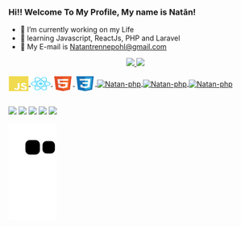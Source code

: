 ### Hi!! Welcome To My Profile, My name is Natãn!


- 🔭 I’m currently working on my Life
- 🌱 learning Javascript, ReactJs, PHP and Laravel
- 💬 My E-mail is Natantrennepohl@gmail.com

<div align="center">
  <a href="https://github.com/NatanGtZ">
  <img height="180em" src="https://github-readme-stats.vercel.app/api?username=NatanGtZ&show_icons=true&theme=radical&include_all_commits=true&count_private=true"/>
  <img height="180em" src="https://github-readme-stats.vercel.app/api/top-langs/?username=NatanGtZ&layout=default&langs_count=5&theme=tokyonight&count_private=true"/>
</div>
<div style="display: inline_block"><br>
  <img align="center" alt="Natan-Js" height="30" width="40" src="https://raw.githubusercontent.com/devicons/devicon/master/icons/javascript/javascript-plain.svg">
  <img align="center" alt="Natan-React" height="30" width="40" src="https://raw.githubusercontent.com/devicons/devicon/master/icons/react/react-original.svg">
  <img align="center" alt="Natan-HTML" height="30" width="40" src="https://raw.githubusercontent.com/devicons/devicon/master/icons/html5/html5-original.svg">
  <img align="center" alt="Natan-CSS" height="30" width="40" src="https://raw.githubusercontent.com/devicons/devicon/master/icons/css3/css3-original.svg">
  <img align="center" alt="Natan-php" height="30" width="40"src="https://cdn.jsdelivr.net/gh/devicons/devicon/icons/php/php-plain.svg" />
  <img align="center" alt="Natan-php" height="30" width="40" src="https://cdn.jsdelivr.net/gh/devicons/devicon/icons/laravel/laravel-plain-wordmark.svg" />
  <img align="center" alt="Natan-php" height="30" width="40" src="https://cdn.jsdelivr.net/gh/devicons/devicon/icons/composer/composer-original.svg" />
</div>
  
  ##
  
 <div>
    <a href="https://instagram.com/natangtz_" target="_blank"><img src="https://img.shields.io/badge/-Instagram-%23E4405F?style=for-the-badge&logo=instagram&                      logoColor=white"       target="_blank"></a>
   <a href="https://www.facebook.com/natan.trennepohl" target="_blank"><img src="https://img.shields.io/badge/Facebook-1877F2?style=for-the-badge&logo=facebook&logoColor=white" target="_blank"></a>
    <a href="https://discord.gg/C5t8QWaQbQ" target="_blank"><img src="https://img.shields.io/badge/Discord-7289DA?style=for-the-badge&logo=discord&logoColor=white"                   target="_blank"></a> 
    <a href = "mailto:natantrennepohl@gmail.com"><img src=" 	https://img.shields.io/badge/Gmail-D14836?style=for-the-badge&logo=gmail&logoColor=white" target="_blank"></a>
    <a href="https://www.linkedin.com/in/natan-trennepohl-0575881b4/" target="_blank"><img src="https://img.shields.io/badge/-LinkedIn-%230077B5?style=for-the-badge&                logo=linkedin&logoColor=white" target="_blank"></a> 
  </div>
  
  ![Snake animation](https://github.com/rafaballerini/rafaballerini/blob/output/github-contribution-grid-snake.svg)
